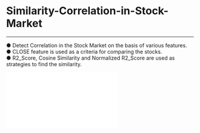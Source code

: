 # Similarity-Correlation-in-Stock-Market

-----------------
● Detect Correlation in the Stock Market on the basis of various features.</br>
● CLOSE feature is used as a criteria for comparing the stocks.</br>
● R2_Score, Cosine Similarity and Normalized R2_Score are used as strategies to find the similarity.  

![alt text](file:///G:/Projects/stocks-correlation-master/src/resources/pandas-line-naming-traces-normalized-r2-distance.html)

